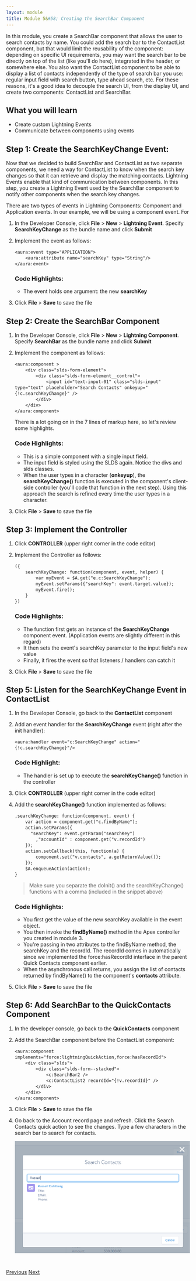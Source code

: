 ```yaml
---
layout: module
title: Module 5&#58; Creating the SearchBar Component
---
```


In this module, you create a SearchBar component that allows the user to search contacts by name. You could add the search bar to the ContactList component, but that would limit the reusability of the component: depending on specific UI requirements, you may want the search bar to be directly on top of the list (like you'll do here), integrated in the header, or somewhere else. You also want the ContactList component to be able to display a list of contacts independently of the type of search bar you use: regular input field with search button, type ahead search, etc. For these reasons, it's a good idea to decouple the search UI, from the display UI, and create two components: ContactList and SearchBar.

## What you will learn

- Create custom Lightning Events
- Communicate between components using events

## Step 1: Create the SearchKeyChange Event:

Now that we decided to build SearchBar and ContactList as two separate components, we need a way for ContactList to know when the search key changes so that it can retrieve and display the matching contacts. Lightning Events enable that kind of communication between components. In this step, you create a Lightning Event used by the SearchBar component to notify other components when the search key changes.

There are two types of events in Lightning Components: Component and Application events. In our example, we will be using a component event.  For

1. In the Developer Console, click **File** > **New** > **Lightning Event**. Specify **SearchKeyChange** as the bundle name and click **Submit**

1. Implement the event as follows:

    ```
    <aura:event type="APPLICATION">
        <aura:attribute name="searchKey" type="String"/>
    </aura:event>
    ```
    ### Code Highlights:
    - The event holds one argument: the new **searchKey**

1. Click **File** > **Save** to save the file

## Step 2: Create the SearchBar Component

1. In the Developer Console, click **File** > **New** > **Lightning Component**. Specify **SearchBar** as the bundle name and click **Submit**

2. Implement the component as follows:

    ```
    <aura:component >
        <div class="slds-form-element">
            <div class="slds-form-element__control">
                <input id="text-input-01" class="slds-input" type="text" placeholder="Search Contacts" onkeyup="{!c.searchKeyChange}" />
            </div>
        </div>
    </aura:component>
    ```
    There is a lot going on in the 7 lines of markup here, so let's review some highlights.
    
    ### Code Highlights:
    - This is a simple component with a single input field.
    - The input field is styled using the SLDS again.  Notice the divs and slds classes.
    - When the user types in a character (**onkeyup**), the **searchKeyChange()** function is executed in the component's client-side controller (you'll code that function in the next step). Using this approach the search is refined every time the user types in a character.


1. Click **File** > **Save** to save the file

## Step 3: Implement the Controller

1. Click **CONTROLLER** (upper right corner in the code editor)

1. Implement the Controller as follows:

    ```
    ({
        searchKeyChange: function(component, event, helper) {
            var myEvent = $A.get("e.c:SearchKeyChange");
            myEvent.setParams({"searchKey": event.target.value});
            myEvent.fire();
        }
    })
    ```

    ### Code Highlights:
    - The function first gets an instance of the **SearchKeyChange** component event.  (Application events are slightly different in this regard)
    - It then sets the event's searchKey parameter to the input field's new value
    - Finally, it fires the event so that listeners / handlers can catch it

1. Click **File** > **Save** to save the file


## Step 5: Listen for the SearchKeyChange Event in ContactList

1. In the Developer Console, go back to the **ContactList** component

1. Add an event handler for the **SearchKeyChange** event (right after the init handler):

    ```
    <aura:handler event="c:SearchKeyChange" action="{!c.searchKeyChange}"/>
    ```

    ### Code Highlight:
    - The handler is set up to execute the **searchKeyChange()** function in the controller


1. Click **CONTROLLER** (upper right corner in the code editor)

1. Add the **searchKeyChange()** function implemented as follows:

    ```
    ,searchKeyChange: function(component, event) {
        var action = component.get("c.findByName");
	    action.setParams({
	      "searchKey": event.getParam("searchKey")
            ,"accountId" : component.get("v.recordId")
	    });
        action.setCallback(this, function(a) {
	        component.set("v.contacts", a.getReturnValue());
	    });
	    $A.enqueueAction(action);
	}
    ```

    > Make sure you separate the doInit() and the searchKeyChange() functions with a comma (included in the snippet above)

    ### Code Highlights:
    - You first get the value of the new searchKey available in the event object.
    - You then invoke the **findByName()** method in the Apex controller you created in module 3.
    - You're passing in two attributes to the findByName method, the searchKey and the recordId.  The recordId comes in automatically since we implemented the force:hasRecordId interface in the parent Quick Contacts component earlier.
    - When the asynchronous call returns, you assign the list of contacts returned by findByName() to the component's **contacts** attribute.


1. Click **File** > **Save** to save the file

## Step 6: Add SearchBar to the QuickContacts Component

1. In the developer console, go back to the **QuickContacts** component

1. Add the SearchBar component before the ContactList component:

    ```
    <aura:component implements="force:lightningQuickAction,force:hasRecordId">
        <div class="slds">
            <div class="slds-form--stacked">
                <c:SearchBar2 />
                <c:ContactList2 recordId="{!v.recordId}" />
            </div>
        </div>
    </aura:component>
    ```

1. Click **File** > **Save** to save the file

1. Go back to the Account record page and refresh.  Click the Search Contacts quick action to see the changes. Type a few characters in the search bar to search for contacts.

    ![](images/search_contacts_finalresult.png)

<div class="row" style="margin-top:40px;">
<div class="col-sm-12">
<a href="create-contactlist-component.html" class="btn btn-default"><i class="glyphicon glyphicon-chevron-left"></i> Previous</a>
<a href="next.html" class="btn btn-default pull-right">Next <i class="glyphicon glyphicon-chevron-right"></i></a>
</div>
</div>

